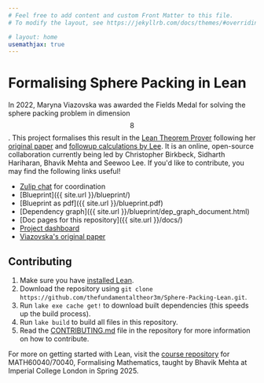 ```yaml
---
# Feel free to add content and custom Front Matter to this file.
# To modify the layout, see https://jekyllrb.com/docs/themes/#overriding-theme-defaults

# layout: home
usemathjax: true
---
```


# Formalising Sphere Packing in Lean

In 2022, Maryna Viazovska was awarded the Fields Medal for solving the sphere packing problem in dimension $$8$$. This project formalises this result in the [Lean Theorem Prover](https://leanprover-community.github.io) following her [original paper](https://doi.org/10.4007/annals.2017.185.3.7) and [followup calculations by Lee](https://doi.org/10.48550/arXiv.2406.14659). It is an online, open-source collaboration currently being led by Christopher Birkbeck, Sidharth Hariharan, Bhavik Mehta and Seewoo Lee. If you'd like to contribute, you may find the following links useful!

* [Zulip chat](https://leanprover.zulipchat.com/#narrow/channel/509682-Sphere-packing-in-8-dimensions) for coordination
* [Blueprint]({{ site.url }}/blueprint/)
* [Blueprint as pdf]({{ site.url }}/blueprint.pdf)
* [Dependency graph]({{ site.url }}/blueprint/dep_graph_document.html)
* [Doc pages for this repository]({{ site.url }}/docs/)
* [Project dashboard](https://github.com/users/thefundamentaltheor3m/projects/2/views/1)
* [Viazovska's original paper](https://doi.org/10.4007/annals.2017.185.3.7)

## Contributing

1. Make sure you have [installed Lean](https://leanprover-community.github.io/get_started.html).
2. Download the repository using `git clone https://github.com/thefundamentaltheor3m/Sphere-Packing-Lean.git`.
3. Run `lake exe cache get!` to download built dependencies (this speeds up the build process).
4. Run `lake build` to build all files in this repository.
5. Read the [CONTRIBUTING.md](https://github.com/thefundamentaltheor3m/Sphere-Packing-Lean/blob/main/CONTRIBUTING.md) file in the repository for more information on how to contribute.

For more on getting started with Lean, visit the [course repository](https://github.com/b-mehta/formalising-mathematics-notes) for MATH60040/70040, Formalising Mathematics, taught by Bhavik Mehta at Imperial College London in Spring 2025.
